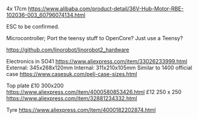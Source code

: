 

4x 17cm https://www.alibaba.com/product-detail/36V-Hub-Motor-RBE-102036-003_60796074134.html

ESC to be confirmed. 

Microcontroller; Port the teensy stuff to OpenCore? Just use a Teensy?

https://github.com/linorobot/linorobot2_hardware

Electronics in SO41 https://www.aliexpress.com/item/33026233999.html 
External: 345x268x120mm
Internal: 311x210x105mm
Similar to 1400 official case https://www.casesuk.com/peli-case-sizes.html

Top plate 
£10 300x200 https://www.aliexpress.com/item/4000580853426.html
£12 250 x 250 https://www.aliexpress.com/item/32881234332.html

Tyre https://www.aliexpress.com/item/4000182202874.html
